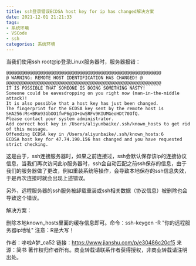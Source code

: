 ```yaml
---
title: ssh登录错误ECDSA host key for ip has changed解决方案
date: 2021-12-01 21:21:33
tags:
- 系统环境
- VSCode
- ssh
categories: 系统环境
---
```


当我们使用ssh root@ip登录Linux服务器时，服务器报错：

```shell
@@@@@@@@@@@@@@@@@@@@@@@@@@@@@@@@@@@@@@@@@@@@@@@@@@@@@@@@@@@
@ WARNING: REMOTE HOST IDENTIFICATION HAS CHANGED! @
@@@@@@@@@@@@@@@@@@@@@@@@@@@@@@@@@@@@@@@@@@@@@@@@@@@@@@@@@@@
IT IS POSSIBLE THAT SOMEONE IS DOING SOMETHING NASTY!
Someone could be eavesdropping on you right now (man-in-the-middle attack)!
It is also possible that a host key has just been changed.
The fingerprint for the ECDSA key sent by the remote host is
SHA256:Ms+BRn93GbOO1fwP6g1O+UwSRFv9KIUMGeoHDt70OfQ.
Please contact your system administrator.
Add correct host key in /Users/aliyunbaike/.ssh/known_hosts to get rid of this message.
Offending ECDSA key in /Users/aliyunbaike/.ssh/known_hosts:6
ECDSA host key for 47.74.190.156 has changed and you have requested strict checking.
```

这是由于，ssh连接服务器时，如果之前连接过，ssh会默认保存该ip的连接协议信息，当我们再次访问此ip服务器时，ssh会自动匹配之前ssh保存的信息，由于我们的服务器做了更改，例如重装系统等操作，会导致本地保存的ssh信息失效，于是再次连接时就会出现上述错误。

另外，远程服务器的ssh服务被卸载重装或ssh相关数据（协议信息）被删除也会导致这个错误。

解决方案：

删除本地known_hosts里面的缓存信息即可。命令：ssh-keygen -R "你的远程服务器ip地址"
注意：R是大写！

作者：哆啦A梦_ca52
链接：https://www.jianshu.com/p/e30486c20cf5
来源：简书
著作权归作者所有。商业转载请联系作者获得授权，非商业转载请注明出处。
